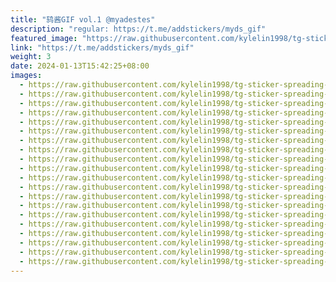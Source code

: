 ```yaml
---
title: "鸫酱GIF vol.1 @myadestes"
description: "regular: https://t.me/addstickers/myds_gif"
featured_image: "https://raw.githubusercontent.com/kylelin1998/tg-sticker-spreading-worldwide-images/main/img/98084dce-709e-4b58-9564-7f609c4ffdc3.jpg"
link: "https://t.me/addstickers/myds_gif"
weight: 3
date: 2024-01-13T15:42:25+08:00
images:
  - https://raw.githubusercontent.com/kylelin1998/tg-sticker-spreading-worldwide-images/main/img/98084dce-709e-4b58-9564-7f609c4ffdc3.jpg
  - https://raw.githubusercontent.com/kylelin1998/tg-sticker-spreading-worldwide-images/main/img/96b3bc79-b7e2-409b-bdff-7428de44fbe3.jpg
  - https://raw.githubusercontent.com/kylelin1998/tg-sticker-spreading-worldwide-images/main/img/b57058c9-f8a1-4b69-8b18-a160f3271a8b.jpg
  - https://raw.githubusercontent.com/kylelin1998/tg-sticker-spreading-worldwide-images/main/img/96c02435-2997-485b-ac28-43e63df65ff5.jpg
  - https://raw.githubusercontent.com/kylelin1998/tg-sticker-spreading-worldwide-images/main/img/cc7a4f77-557d-4fd4-abae-444c3d8d048a.jpg
  - https://raw.githubusercontent.com/kylelin1998/tg-sticker-spreading-worldwide-images/main/img/7cece32e-c49b-444d-baff-a9f7e12436c8.jpg
  - https://raw.githubusercontent.com/kylelin1998/tg-sticker-spreading-worldwide-images/main/img/bea2c82b-7ba1-4a37-8bf4-30803f9cf847.jpg
  - https://raw.githubusercontent.com/kylelin1998/tg-sticker-spreading-worldwide-images/main/img/9fc6d142-c02a-4abf-acae-ba4254c74d8a.jpg
  - https://raw.githubusercontent.com/kylelin1998/tg-sticker-spreading-worldwide-images/main/img/fdf8a55f-c92a-46b1-ac0d-7c1068800aea.jpg
  - https://raw.githubusercontent.com/kylelin1998/tg-sticker-spreading-worldwide-images/main/img/ef8849af-453a-4f45-99e3-9ce66fc1df1e.jpg
  - https://raw.githubusercontent.com/kylelin1998/tg-sticker-spreading-worldwide-images/main/img/13ad2bfd-e109-48c2-8f51-fc51499895bd.jpg
  - https://raw.githubusercontent.com/kylelin1998/tg-sticker-spreading-worldwide-images/main/img/194d57c2-5205-4277-a362-b023e0ac4e00.jpg
  - https://raw.githubusercontent.com/kylelin1998/tg-sticker-spreading-worldwide-images/main/img/943617f0-3eed-4ae9-8ccf-c730bacaf931.jpg
  - https://raw.githubusercontent.com/kylelin1998/tg-sticker-spreading-worldwide-images/main/img/04827928-4bc8-40cd-b2d2-dccb29dfa892.jpg
  - https://raw.githubusercontent.com/kylelin1998/tg-sticker-spreading-worldwide-images/main/img/041f9a53-df85-4484-83d8-65a952fb9cff.jpg
  - https://raw.githubusercontent.com/kylelin1998/tg-sticker-spreading-worldwide-images/main/img/72a4d719-a94f-45b4-b476-2aad65ae2a35.jpg
  - https://raw.githubusercontent.com/kylelin1998/tg-sticker-spreading-worldwide-images/main/img/880de1b4-aa9f-47b2-a371-eb58d685f3c4.jpg
  - https://raw.githubusercontent.com/kylelin1998/tg-sticker-spreading-worldwide-images/main/img/dfaccdf1-5286-41bc-873e-cc64ee7b1e55.jpg
  - https://raw.githubusercontent.com/kylelin1998/tg-sticker-spreading-worldwide-images/main/img/22e815bd-b01b-4c0d-922b-14a5a130e317.jpg
  - https://raw.githubusercontent.com/kylelin1998/tg-sticker-spreading-worldwide-images/main/img/f83be91b-8139-46f5-826b-0772e8846aeb.jpg
---
```

